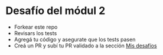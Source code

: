 # Desafío del módul 2
- Forkear este repo
- Revisars los tests
- Agregá tu código y asegurate que los tests pasen
- Creá un PR y subí tu PR validado a la sección [Mis desafíos](https://apx.school/challenges)
